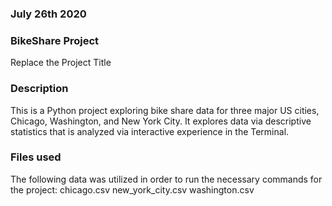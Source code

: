 ### July 26th 2020

### BikeShare Project
Replace the Project Title

### Description
This is a Python project exploring bike share data for three major US cities, Chicago, Washington, and New York City.
It explores data via descriptive statistics that is analyzed via interactive experience in the Terminal.

### Files used
The following data was utilized in order to run the necessary commands for the project:
chicago.csv
new_york_city.csv
washington.csv



